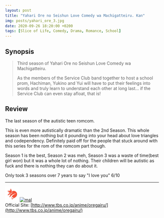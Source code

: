 ```yaml
---
layout: post
title: "Yahari Ore no Seishun Love Comedy wa Machigatteiru. Kan"
img: posts/yahari_ore_3.jpg 
date: 2020-09-26 18:20:00 +0200
tags: [Slice of Life, Comedy, Drama, Romance, School]
---
```


## Synopsis
>Third season of Yahari Ore no Seishun Love Comedy wa Machigatteiru.
>
>As the members of the Service Club band together to host a school prom, Hachiman, Yukino and Yui will have to put their feelings into words and truly learn to understand each other at long last… if the Service Club can even stay afloat, that is!

## Review
The last season of the autistic teen romcom.

This is even more autistically dramatic than the 2nd Season. This whole season has been nothing but it pounding into your head about love triangles and codependency. Definitely paid off for the people that stuck around with this series for the rom of the romcom part though.

Season 1 is the best, Season 2 was meh, Season 3 was a waste of time(best girl won) but it was a whole lot of nothing. Their children will be autistic as fuck and there is nothing they can do about it.
   
Only took 3 seasons over 7 years to say "I love you" 6/10

---

[![kitsu](..\assets\img\kitsu.png)](https://kitsu.io/anime/yahari-ore-no-seishun-love-comedy-wa-machigatteiru-kan)[![mal](..\assets\img\mal.ico)](https://myanimelist.net/anime/39547/Yahari_Ore_no_Seishun_Love_Comedy_wa_Machigatteiru_Kan)  
Official Site: [http://www.tbs.co.jp/anime/oregairu/](http://www.tbs.co.jp/anime/oregairu/)